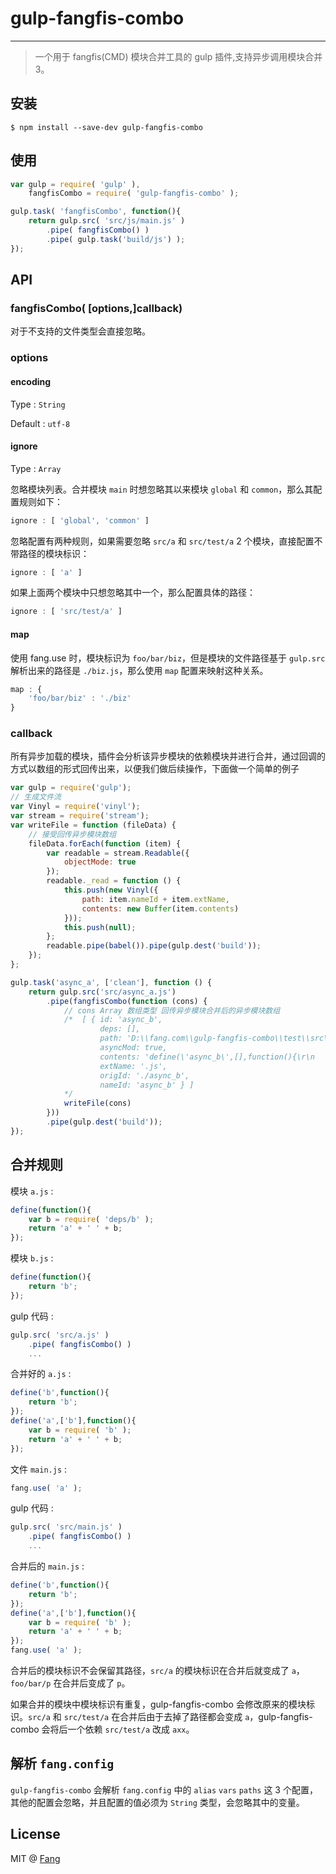 # gulp-fangfis-combo

***
> 一个用于 fangfis(CMD) 模块合并工具的 gulp 插件,支持异步调用模块合并3。

## 安装

```
$ npm install --save-dev gulp-fangfis-combo
```

## 使用

``` javascript
var gulp = require( 'gulp' ),
    fangfisCombo = require( 'gulp-fangfis-combo' );

gulp.task( 'fangfisCombo', function(){
    return gulp.src( 'src/js/main.js' )
        .pipe( fangfisCombo() )
        .pipe( gulp.task('build/js') );
});
```

## API

### fangfisCombo( [options,]callback)

对于不支持的文件类型会直接忽略。

### options

#### encoding

Type : `String`

Default : `utf-8`

#### ignore

Type : `Array`

忽略模块列表。合并模块 `main` 时想忽略其以来模块 `global` 和 `common`，那么其配置规则如下：

``` javascript
ignore : [ 'global', 'common' ]
```

忽略配置有两种规则，如果需要忽略 `src/a` 和 `src/test/a` 2 个模块，直接配置不带路径的模块标识：

``` javascript
ignore : [ 'a' ]
```

如果上面两个模块中只想忽略其中一个，那么配置具体的路径：

``` javascript
ignore : [ 'src/test/a' ]
```

#### map

使用 fang.use 时，模块标识为 `foo/bar/biz`，但是模块的文件路径基于 `gulp.src` 解析出来的路径是 `./biz.js`，那么使用 `map` 配置来映射这种关系。

``` javascript
map : {
    'foo/bar/biz' : './biz'
}
```
### callback

所有异步加载的模块，插件会分析该异步模块的依赖模块并进行合并，通过回调的方式以数组的形式回传出来，以便我们做后续操作，下面做一个简单的例子

``` javascript
var gulp = require('gulp');
// 生成文件流
var Vinyl = require('vinyl');
var stream = require('stream');
var writeFile = function (fileData) {
    // 接受回传异步模块数组
    fileData.forEach(function (item) {
        var readable = stream.Readable({
            objectMode: true
        });
        readable._read = function () {
            this.push(new Vinyl({
                path: item.nameId + item.extName,
                contents: new Buffer(item.contents)
            }));
            this.push(null);
        };
        readable.pipe(babel()).pipe(gulp.dest('build'));
    });
};

gulp.task('async_a', ['clean'], function () {
    return gulp.src('src/async_a.js')
        .pipe(fangfisCombo(function (cons) {
            // cons Array 数组类型 回传异步模块合并后的异步模块数组
            /*  [ { id: 'async_b',
                    deps: [],
                    path: 'D:\\fang.com\\gulp-fangfis-combo\\test\\src\\async_b.js',
                    asyncMod: true,
                    contents: 'define(\'async_b\',[],function(){\r\n    return \'b\'; \r\n});\n',
                    extName: '.js',
                    origId: './async_b',
                    nameId: 'async_b' } ]
            */
            writeFile(cons)
        }))
        .pipe(gulp.dest('build'));
});

```

## 合并规则

模块 `a.js` :

``` javascript
define(function(){
    var b = require( 'deps/b' );
    return 'a' + ' ' + b;
});
```

模块 `b.js` :

``` javascript
define(function(){
    return 'b';
});
```

gulp 代码 :

``` javascript
gulp.src( 'src/a.js' )
    .pipe( fangfisCombo() )
    ...
```

合并好的 `a.js` :

``` javascript
define('b',function(){
    return 'b';
});
define('a',['b'],function(){
    var b = require( 'b' );
    return 'a' + ' ' + b;
});
```

文件 `main.js` :

``` javascript
fang.use( 'a' );
```

gulp 代码 :

``` javascript
gulp.src( 'src/main.js' )
    .pipe( fangfisCombo() )
    ...
```

合并后的 `main.js` :

``` javascript
define('b',function(){
    return 'b';
});
define('a',['b'],function(){
    var b = require( 'b' );
    return 'a' + ' ' + b;
});
fang.use( 'a' );
```

合并后的模块标识不会保留其路径，`src/a` 的模块标识在合并后就变成了 `a`，`foo/bar/p` 在合并后变成了 `p`。

如果合并的模块中模块标识有重复，gulp-fangfis-combo 会修改原来的模块标识。`src/a` 和 `src/test/a` 在合并后由于去掉了路径都会变成 `a`，gulp-fangfis-combo 会将后一个依赖 `src/test/a` 改成 `axx`。

## 解析 `fang.config`

`gulp-fangfis-combo` 会解析 `fang.config` 中的 `alias` `vars` `paths` 这 3 个配置，其他的配置会忽略，并且配置的值必须为 `String` 类型，会忽略其中的变量。

## License

MIT @ [Fang](https://github.com/fangfis/)
